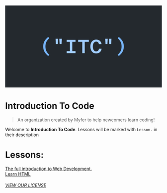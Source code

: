 ![](itc-logo.png)
# Introduction To Code
> An organization created by Myfer to help newcomers learn coding!

Welcome to **Introduction To Code**.
Lessons will be marked with `Lesson.` in their description

# Lessons:
[The full introduction to Web Development.](https://github.com/Introduction-To-Code/the-full-introduction-to-web-development.)
<br>[Learn HTML](https://github.com/Introduction-To-Code/learn-html/)
###### [VIEW OUR LICENSE](LICENSE)
